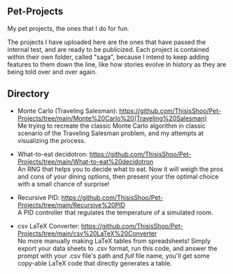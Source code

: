 ## Pet-Projects
My pet projects, the ones that I do for fun. 

The projects I have uploaded here are the ones that have passed the internal test, and are ready to be publicized. Each project is contained within their own folder, called "saga", because I intend to keep adding features to them down the line, like how stories evolve in history as they are being told over and over again.

## Directory
- Monte Carlo (Traveling Salesman): https://github.com/ThisisShoo/Pet-Projects/tree/main/Monte%20Carlo%20(Traveling%20Salesman) <br />
        Me trying to recreate the classic Monte Carlo algorithm in classic scenario of the Traveling Salesman problem, and my attempts at visualizing the process.

- What-to-eat decidotron: https://github.com/ThisisShoo/Pet-Projects/tree/main/What-to-eat%20decidotron <br />
        An RNG that helps you to decide what to eat. Now it will weigh the pros and cons of your dining options, then present your the optimal choice with a small chance of surprise! 

- Recursive PID: https://github.com/ThisisShoo/Pet-Projects/tree/main/Recursive%20PID <br />
        A PID controller that regulates the temperature of a simulated room.

- csv LaTeX Converter: https://github.com/ThisisShoo/Pet-Projects/tree/main/csv%20LaTeX%20Converter <br />
        No more manually making LaTeX tables from spreadsheets! Simply export your data sheets to .csv format, run this code, and answer the prompt with your .csv file's path and *full* file name, you'll get some copy-able LaTeX code that directly generates a table.
